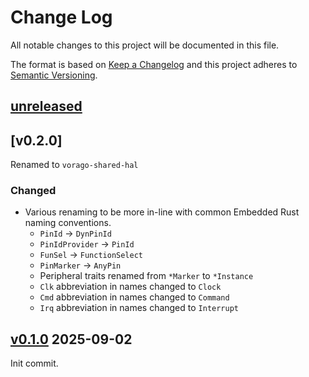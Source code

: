 Change Log
=======

All notable changes to this project will be documented in this file.

The format is based on [Keep a Changelog](http://keepachangelog.com/)
and this project adheres to [Semantic Versioning](http://semver.org/).

## [unreleased]

## [v0.2.0]

Renamed to `vorago-shared-hal`

### Changed

- Various renaming to be more in-line with common Embedded Rust naming conventions.
  - `PinId` -> `DynPinId`
  - `PinIdProvider` -> `PinId`
  - `FunSel` -> `FunctionSelect`
  - `PinMarker` -> `AnyPin`
  - Peripheral traits renamed from `*Marker` to `*Instance`
  - `Clk` abbreviation in names changed to `Clock`
  - `Cmd` abbreviation in names changed to `Command`
  - `Irq` abbreviation in names changed to `Interrupt`

## [v0.1.0] 2025-09-02

Init commit.

[unreleased]: https://egit.irs.uni-stuttgart.de/rust/vorago-shared-hal/compare/v0.1.0...HEAD
[unreleased]: https://egit.irs.uni-stuttgart.de/rust/vorago-shared-hal/compare/v0.1.0...v0.2.0
[v0.1.0]: https://egit.irs.uni-stuttgart.de/rust/vorago-shared-hal/src/tag/v0.1.0
